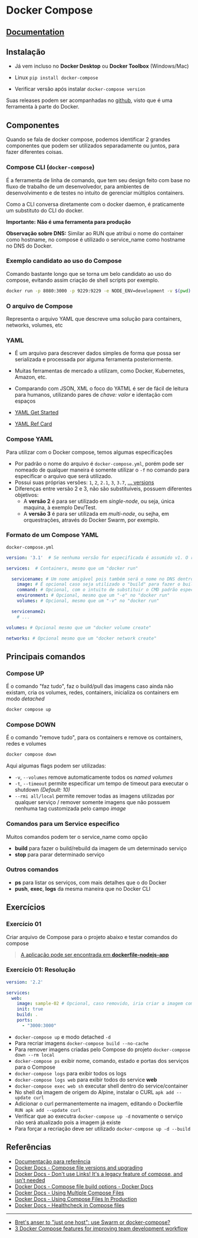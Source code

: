 # Docker Compose

## [Documentation](https://docs.docker.com/compose/compose-file/#dockerfile)

## Instalação

- Já vem incluso no **Docker Desktop** ou **Docker Toolbox** (Windows/Mac)
- Linux `pip install docker-compose`

- Verificar versão após instalar `docker-compose version`

Suas releases podem ser acompanhadas no [github](https://github.com/docker/compose/releases), visto que é uma ferramenta à parte do Docker.

## Componentes

Quando se fala de docker compose, podemos identificar 2 grandes componentes que podem ser utilizados separadamente ou juntos, para fazer diferentes coisas.

### Compose CLI (`docker-compose`)

É a ferramenta de linha de comando, que tem seu design feito com base no fluxo de trabalho de um desenvolvedor, para ambientes de desenvolvimento e de testes no intuito de gerenciar múltiplos containers.

Como a CLI conversa diretamente com o docker daemon, é praticamente um substituto do CLI do docker.

**Importante:** **Não é uma ferramenta para produção**

**Observação sobre DNS:** Similar ao RUN que atribui o nome do container como hostname, no compose é utilizado o service_name como hostname no DNS do Docker.

### Exemplo candidato ao uso do Compose

Comando bastante longo que se torna um belo candidato ao uso do compose, evitando assim criação de shell scripts por exemplo.

```sh
docker run -p 8080:3000 -p 9229:9229 -e NODE_ENV=development -v $(pwd):/app/yournodeapp ../node_modules/.bin/nodemon --inspect=0.0.0.0:9229 ./bin/www
```

### O arquivo de Compose

Representa o arquivo YAML que descreve uma solução para containers, networks, volumes, etc

### YAML

- É um arquivo para descrever dados simples de forma que possa ser serializada e processada por alguma ferramenta posteriormente.
- Muitas ferramentas de mercado a utilizam, como Docker, Kubernetes, Amazon, etc.
- Comparando com JSON, XML o foco do YATML é ser de fácil de leitura para humanos, utilizando pares de _chave: valor_ e identação com espaços

- [YAML Get Started](https://yaml.org/start.html)
- [YAML Ref Card](https://yaml.org/refcard.html)

### Compose YAML

Para utilizar com o Docker compose, temos algumas especificações

- Por padrão o nome do arquivo é `docker-compose.yml`, porém pode ser nomeado de qualquer maneira é somente utilizar o `-f` no comando para especificar o arquivo que será utilizado.
- Possui suas próprias versões: `1`, `2`, `2.1`, `3`, `3.7`, [... versions](https://docs.docker.com/compose/compose-file/compose-versioning/)
- Diferenças entre versão 2 e 3, não são substituíveis, possuem diferentes objetivos:
  - A **versão 2** é para ser utilizado em _single-node_, ou seja, única maquina, à exemplo Dev/Test.
  - A **versão 3** é para ser utilizada em _multi-node_, ou sejha, em orquestrações, através do Docker Swarm, por exemplo.

### Formato de um Compose YAML

`docker-compose.yml`

```yaml
version: '3.1'  # Se nenhuma versão for especificada é assumido v1. O recomendado é no mínimo v2

services:  # Containers, mesmo que um "docker run"

  servicename: # Um nome amigável pois também será o nome no DNS dentro da redenetwork
    image: # É opcional caso seja utilizado o "build" para fazer o build da imagem (faz no formato <diretorio_corrente_service_name>), caso não seja feito o build, deve haver o nome:tag da imagem a ser utilizada
    command: # Opcional, com o intuito de substituir o CMD padrão específicado pela imagem
    environment: # Opcional, mesmo que um "-e" no "docker run"
    volumes: # Opcional, mesmo que um "-v" no "docker run"

  servicename2:
    # ...

volumes: # Opcional mesmo que um "docker volume create"

networks: # Opcional mesmo que um "docker network create"
```

## Principais comandos

### Compose UP

É o comando "faz tudo", faz o build/pull das imagens caso ainda não existam, cria os volumes, redes, containers, inicializa os containers em modo _detached_

```sh
docker compose up
```

### Compose DOWN

É o comando "remove tudo", para os containers e remove os containers, redes e volumes

```sh
docker compose down
```

Aqui algumas flags podem ser utilizadas:

- `-v`, `--volumes` remove automaticamente todos os *named volumes*
- `-t`, `--timeout` permite especificar um tempo de timeout para executar o shutdown _(Default: 10)_
- `--rmi all/local` permite remover todas as imagens utilizadas por qualquer serviço / remover somente imagens que não possuem nenhuma tag customizada pelo campo _image_

### Comandos para um Service específico

Muitos comandos podem ter o service_name como opção

- **build** para fazer o build/rebuild da imagem de um determinado serviço
- **stop** para parar determinado serviço

### Outros comandos

- **ps** para listar os serviços, com mais detalhes que o do Docker
- **push**, **exec**, **logs** da mesma maneira que no Docker CLI

## Exercícios

### Exercício 01

Criar arquivo de Compose para o projeto abaixo e testar comandos do compose

> [A aplicação pode ser encontrada em **dockerfile-nodejs-app**](basics/dockerfile-nodejs-app)

### Exercício 01: Resolução

```yaml
version: '2.2'

services:
  web:
    image: sample-02 # Opcional, caso removido, iria criar a imagem com o nome "dockerfile-nodejsapp_web"
    init: true
    build: .
    ports:
      - "3000:3000"
```

- `docker-compose up` e modo detached `-d`
- Para recriar imagens `docker-compose build --no-cache`
- Para remover imagens criadas pelo Compose do projeto `docker-compose down --rm local`
- `docker-compose ps` exibir nome, comando, estado e portas dos serviços para o Compose
- `docker-compose logs` para exibir todos os logs
- `docker-compose logs web` para exibir todos do service **web**
- `docker-compose exec web sh` executar shell dentro do service/container
- No shell da imagem de origem do Alpine, instalar o CURL `apk add --update curl`
- Adicionar o curl permanentemente na imagem, editando o Dockerfile `RUN apk add --update curl`
- Verificar que ao executra `docker-compose up -d` novamente o serviço não será atualizado pois a imagem já existe
- Para forçar a recriação deve ser utilizado `docker-compose up -d --build`

## Referências

- [Documentação para referência](https://docs.docker.com/compose/reference/)
- [Docker Docs - Compose file versions and upgrading](https://docs.docker.com/compose/compose-file/compose-versioning/)
- [Docker Docs - Don't use Links! It's a legacy feature of compose, and isn't needed](https://docs.docker.com/compose/compose-file/#links)
- [Docker Docs - Compose file build options - Docker Docs](https://docs.docker.com/compose/compose-file/#build)
- [Docker Docs - Using Multiple Compose Files](https://docs.docker.com/compose/extends/#multiple-compose-files)
- [Docker Docs - Using Compose Files In Production](https://docs.docker.com/compose/production/)
- [Docker Docs - Healthcheck in Compose files](https://docs.docker.com/compose/compose-file/#healthcheck)

___

- [Bret's anser to "just one host": use Swarm or docker-compose?](https://github.com/BretFisher/ama/issues/8)
- [3 Docker Compose features for improving team development workflow](https://www.oreilly.com/ideas/3-docker-compose-features-for-improving-team-development-workflow)
